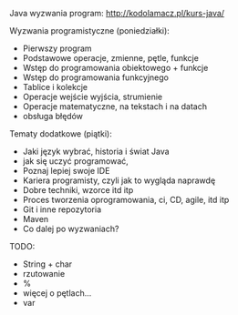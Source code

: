 
Java wyzwania program: http://kodolamacz.pl/kurs-java/

Wyzwania programistyczne (poniedziałki):
* Pierwszy program
* Podstawowe operacje, zmienne, pętle, funkcje
* Wstęp do programowania obiektowego + funkcje
* Wstęp do programowania funkcyjnego
* Tablice i kolekcje
* Operacje wejście wyjścia, strumienie
* Operacje matematyczne, na tekstach  i na datach
* obsługa błędów

Tematy dodatkowe (piątki):
* Jaki język wybrać, historia i świat Java
* jak się uczyć programować, 
* Poznaj lepiej swoje IDE
* Kariera programisty, czyli jak to wygląda naprawdę
* Dobre techniki, wzorce itd itp
* Proces tworzenia oprogramowania, ci, CD, agile, itd itp
* Git i inne repozytoria
* Maven
* Co dalej po wyzwaniach?




TODO:

- String + char
- rzutowanie
- %
- więcej o pętlach...
- var
